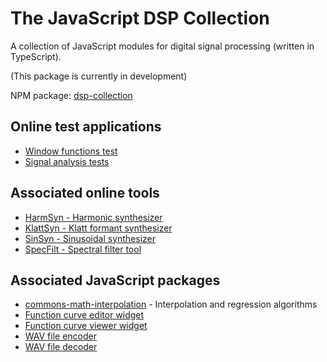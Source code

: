 # The JavaScript DSP Collection

A collection of JavaScript modules for digital signal processing (written in TypeScript).

(This package is currently in development)

NPM package: [dsp-collection](https://www.npmjs.com/package/dsp-collection)

## Online test applications

* [Window functions test](https://www.source-code.biz/dsp/js/simpleTests/testWindowFunctions.html)
* [Signal analysis tests](https://www.source-code.biz/dsp/js/signalAnalysisTests)

## Associated online tools

* [HarmSyn - Harmonic synthesizer](https://www.source-code.biz/harmSyn)
* [KlattSyn - Klatt formant synthesizer](https://www.source-code.biz/klattSyn)
* [SinSyn - Sinusoidal synthesizer](https://www.source-code.biz/sinSyn)
* [SpecFilt - Spectral filter tool](https://www.source-code.biz/specFilt)

## Associated JavaScript packages

* [commons-math-interpolation](https://github.com/chdh/commons-math-interpolation) - Interpolation and regression algorithms
* [Function curve editor widget](https://www.source-code.biz/snippets/typescript/functionCurveEditor)
* [Function curve viewer widget](https://www.source-code.biz/snippets/typescript/functionCurveViewer)
* [WAV file encoder](https://github.com/chdh/wav-file-encoder)
* [WAV file decoder](https://github.com/chdh/wav-file-decoder)
